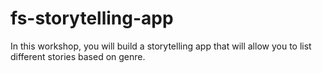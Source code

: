 # fs-storytelling-app

In this workshop, you will build a storytelling app that will allow you to list different stories based on genre.


